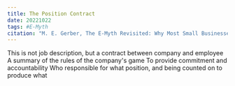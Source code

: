 ```yaml
---
title: The Position Contract
date: 20221022
tags: #E-Myth
citation: "M. E. Gerber, The E-Myth Revisited: Why Most Small Businesses Don’t Work and What to Do About It. Harper Collins, 2009."
---
```


This is not job description, but a contract between company and employee
A summary of the rules of the company's game
To provide commitment and accountability
Who responsible for what position, and being counted on to produce what